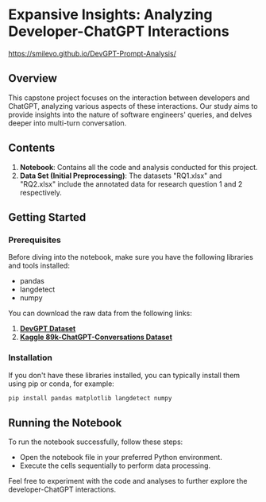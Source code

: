 # Expansive Insights: Analyzing Developer-ChatGPT Interactions

https://smilevo.github.io/DevGPT-Prompt-Analysis/

## Overview
This capstone project focuses on the interaction between developers and ChatGPT, analyzing various aspects of these interactions. Our study aims to provide insights into the nature of software engineers' queries, and delves deeper into multi-turn conversation.

## Contents
1. **Notebook**: Contains all the code and analysis conducted for this project.
2. **Data Set (Initial Preprocessing)**: The datasets "RQ1.xlsx" and "RQ2.xlsx" include the annotated data for research question 1 and 2 respectively.

## Getting Started
### Prerequisites
Before diving into the notebook, make sure you have the following libraries and tools installed:
- pandas
- langdetect
- numpy

You can download the raw data from the following links:
1. [**DevGPT Dataset**](https://github.com/NAIST-SE/DevGPT)
2. [**Kaggle 89k-ChatGPT-Conversations Dataset**](https://www.kaggle.com/datasets/noahpersaud/89k-chatgpt-conversations)

### Installation
If you don't have these libraries installed, you can typically install them using pip or conda, for example:
```bash
pip install pandas matplotlib langdetect numpy
```

## Running the Notebook
To run the notebook successfully, follow these steps:

- Open the notebook file in your preferred Python environment.
- Execute the cells sequentially to perform data processing.

Feel free to experiment with the code and analyses to further explore the developer-ChatGPT interactions.
